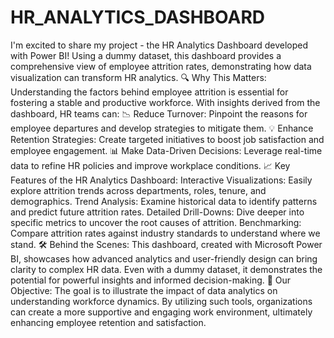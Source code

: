 # HR_ANALYTICS_DASHBOARD
I'm excited to share my project - the HR Analytics Dashboard developed with Power BI! Using a dummy dataset, this dashboard provides a comprehensive view of employee attrition rates, demonstrating how data visualization can transform HR analytics.
🔍 Why This Matters: Understanding the factors behind employee attrition is essential for fostering a stable and productive workforce. With insights derived from the dashboard, HR teams can:
📉 Reduce Turnover: Pinpoint the reasons for employee departures and develop strategies to mitigate them.
💡 Enhance Retention Strategies: Create targeted initiatives to boost job satisfaction and employee engagement.
📊 Make Data-Driven Decisions: Leverage real-time data to refine HR policies and improve workplace conditions.
📈 Key Features of the HR Analytics Dashboard:
Interactive Visualizations: Easily explore attrition trends across departments, roles, tenure, and demographics.
Trend Analysis: Examine historical data to identify patterns and predict future attrition rates.
Detailed Drill-Downs: Dive deeper into specific metrics to uncover the root causes of attrition.
Benchmarking: Compare attrition rates against industry standards to understand where we stand.
🛠️ Behind the Scenes: This dashboard, created with Microsoft Power BI, showcases how advanced analytics and user-friendly design can bring clarity to complex HR data. Even with a dummy dataset, it demonstrates the potential for powerful insights and informed decision-making.
🎯 Our Objective: The goal is to illustrate the impact of data analytics on understanding workforce dynamics. By utilizing such tools, organizations can create a more supportive and engaging work environment, ultimately enhancing employee retention and satisfaction.
